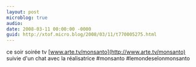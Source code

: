 ```yaml
---
layout: post
microblog: true
audio: 
date: 2008-03-11 00:00:00 -0000
guid: http://xtof.micro.blog/2008/03/11/t770005275.html
---
```

ce soir soirée tv [www.arte.tv/monsanto](http://www.arte.tv/monsanto) suivie d'un chat avec la réalisatrice #monsanto #lemondeselonmonsanto
